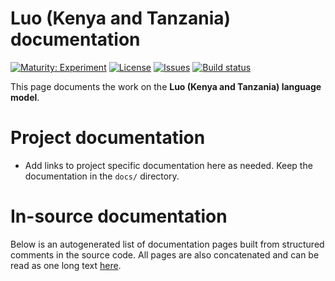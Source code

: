 # Luo (Kenya and Tanzania) documentation

[![Maturity: Experiment](https://img.shields.io/badge/Maturity-Experiment-black.svg)](https://giellalt.github.io/MaturityClassification.html)
[![License](https://img.shields.io/github/license/giellalt/lang-luo)](https://raw.githubusercontent.com/giellalt/lang-luo/develop/LICENSE)
[![Issues](https://img.shields.io/github/issues/giellalt/lang-luo)](https://github.com/giellalt/lang-luo/issues)
[![Build status](https://github.com/giellalt/lang-luo/workflows/Speller%20CI+CD/badge.svg)](https://github.com/giellalt/lang-luo/actions)

This page documents the work on the **Luo (Kenya and Tanzania) language model**. 

# Project documentation

* Add links to project specific documentation here as needed. Keep the documentation in the `docs/` directory.

# In-source documentation

Below is an autogenerated list of documentation pages built from structured comments in the source code. All pages are also concatenated and can be read as one long text [here](luo.md).
